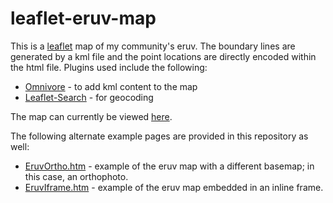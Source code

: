 # leaflet-eruv-map

This is a <a target="blank" href="https://leafletjs.com/">leaflet</a> map of my community's eruv. The boundary lines are generated by a kml file and the point locations are directly encoded within the html file. Plugins used include the following:
<ul>
  <li><a target="blank" href="https://github.com/mapbox/leaflet-omnivore">Omnivore</a> - to add kml content to the map</li>
  <li><a target="blank" href="https://github.com/stefanocudini/leaflet-search">Leaflet-Search</a> - for geocoding</li>
  </ul>

The map can currently be viewed <a target="blank" href="https://mikeolkin.github.io/leaflet-eruv-map/Eruv.htm">here</a>.

The following alternate example pages are provided in this repository as well:
<ul>
  <li><a target="blank" href="https://mikeolkin.github.io/leaflet-eruv-map/EruvOrtho.htm">EruvOrtho.htm</a> - example of the eruv map with a different basemap; in this case, an orthophoto.</li>
  <li><a target="blank" href="https://mikeolkin.github.io/leaflet-eruv-map/EruvIframe.htm">EruvIframe.htm</a> - example of the eruv map embedded in an inline frame.</li>
</ul>
